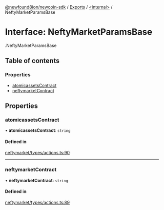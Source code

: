 [@newfound8ion/newcoin-sdk](../README.md) / [Exports](../modules.md) / [<internal\>](../modules/internal_.md) / NeftyMarketParamsBase

# Interface: NeftyMarketParamsBase

[<internal>](../modules/internal_.md).NeftyMarketParamsBase

## Table of contents

### Properties

- [atomicassetsContract](internal_.NeftyMarketParamsBase.md#atomicassetscontract)
- [neftymarketContract](internal_.NeftyMarketParamsBase.md#neftymarketcontract)

## Properties

### atomicassetsContract

• **atomicassetsContract**: `string`

#### Defined in

[neftymarket/types/actions.ts:90](https://github.com/Newcoin-Foundation/newcoin-sdk/blob/0336391/src/neftymarket/types/actions.ts#L90)

___

### neftymarketContract

• **neftymarketContract**: `string`

#### Defined in

[neftymarket/types/actions.ts:89](https://github.com/Newcoin-Foundation/newcoin-sdk/blob/0336391/src/neftymarket/types/actions.ts#L89)
